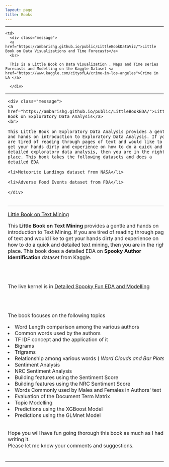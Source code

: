 ```yaml
---
layout: page
title: Books
---
```


<table>

  <tr>

  <td>

    <div class="message">
    <a href="https://ambarishg.github.io/public/LittleBookEDA/">Little Book on Exploratory Data Analysis</a>
    <br>
    
    This Little Book on Exploratory Data Analysis provides a gentle and hands on introduction to Exploratory Data Analysis. If you are tired of reading through pages of text and would like to get your hands dirty and experience on how to do a quick and detailed exploratory data analysis, then you are in the right place. This book takes the following datasets and does a detailed EDA
    
    <li>Meteorite Landings dataset from NASA</li>
    
    <li>Adverse Food Events dataset from FDA</li>
    
    </div>
 </td>


<hr>

    <td>
      <div class="message">
      <a href="https://ambarishg.github.io/public/LittleBookDataViz/">Little Book on Data Visualizations and Time Forecasts</a>
      <br>
      
      This is a Little Book on Data Visualization , Maps and Time series Forecasts and Modelling on the Kaggle Dataset <a href="https://www.kaggle.com/cityofLA/crime-in-los-angeles">Crime in LA </a>
      
      </div>
  </td>

</tr>

<tr>

<td>

<hr>

<div class="message">
<a href="https://ambarishg.github.io/public/LittleBookTextMining/">Little Book on Text Mining</a>

<br>

This <b>Little Book on Text Mining</b> provides a gentle and hands on introduction to Text Mining. If you are tired of reading through pages of text and would like to get your hands dirty and experience on how to do a quick and detailed text mining, then  you are in the right place. This book does a detailed EDA on <b>Spooky Author Identification</b> dataset from Kaggle.              

<br>
<br>


The live kernel is in <a href ="https://www.kaggle.com/ambarish/detailed-spooky-fun-eda-and-modelling">Detailed Spooky Fun EDA and Modelling</a>                    

<br>
<br>


The book focuses on the following topics               

<li> Word Length comparison among the various authors</li>            

<li> Common words used by the authors</li>         

<li> TF IDF concept and the application of it</li>             

<li> Bigrams</li>                       

<li> Trigrams</li>                    

<li> Relationship among various words    ( <i>Word Clouds and Bar Plots</i> )  </li>                
 
<li> Sentiment Analysis</li>                            

<li> NRC Sentiment Analysis  </li>                     

<li> Building features using the Sentiment Score </li>                          

<li> Building features using the NRC Sentiment Score  </li>                        

<li> Words Commonly used by Males and Females in Authors' text   </li>                

<li> Evaluation of the Document Term Matrix</li>                  

<li>  Topic Modelling</li>     

<li> Predictions using the XGBoost Model </li>               

<li> Predictions using the GLMnet Model</li>          

<br>

Hope you will have fun going thorough this book as much as I had writing it.               
Please let me know your comments and suggestions.                      

<br>

</div>

</td>

</tr>

</table>
